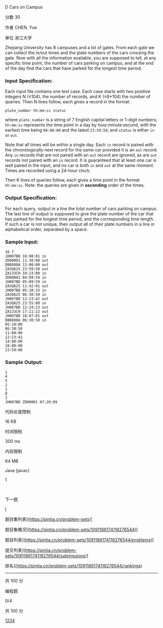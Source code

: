 D Cars on Campus

分数 30

作者 CHEN, Yue

单位 浙江大学

Zhejiang University has 8 campuses and a lot of gates. From each gate we can collect the in/out times and the plate numbers of the cars crossing the gate. Now with all the information available, you are supposed to tell, at any specific time point, the number of cars parking on campus, and at the end of the day find the cars that have parked for the longest time period.

### Input Specification:

Each input file contains one test case. Each case starts with two positive integers N (≤104), the number of records, and K (≤8×104) the number of queries. Then N lines follow, each gives a record in the format:

```
plate_number hh:mm:ss status
```

where `plate_number` is a string of 7 English capital letters or 1-digit numbers; `hh:mm:ss` represents the time point in a day by hour:minute:second, with the earliest time being `00:00:00` and the latest `23:59:59`; and `status` is either `in` or `out`.

Note that all times will be within a single day. Each `in` record is paired with the chronologically next record for the same car provided it is an `out` record. Any `in` records that are not paired with an `out` record are ignored, as are `out` records not paired with an `in` record. It is guaranteed that at least one car is well paired in the input, and no car is both `in` and `out` at the same moment. Times are recorded using a 24-hour clock.

Then K lines of queries follow, each gives a time point in the format `hh:mm:ss`. Note: the queries are given in **ascending** order of the times.

### Output Specification:

For each query, output in a line the total number of cars parking on campus. The last line of output is supposed to give the plate number of the car that has parked for the longest time period, and the corresponding time length. If such a car is not unique, then output all of their plate numbers in a line in alphabetical order, separated by a space.

### Sample Input:

```in
16 7
JH007BD 18:00:01 in
ZD00001 11:30:08 out
DB8888A 13:00:00 out
ZA3Q625 23:59:50 out
ZA133CH 10:23:00 in
ZD00001 04:09:59 in
JH007BD 05:09:59 in
ZA3Q625 11:42:01 out
JH007BD 05:10:33 in
ZA3Q625 06:30:50 in
JH007BD 12:23:42 out
ZA3Q625 23:55:00 in
JH007BD 12:24:23 out
ZA133CH 17:11:22 out
JH007BD 18:07:01 out
DB8888A 06:30:50 in
05:10:00
06:30:50
11:00:00
12:23:42
14:00:00
18:00:00
23:59:00
```

### Sample Output:

```out
1
4
5
2
1
0
1
JH007BD ZD00001 07:20:09
```

代码长度限制

16 KB

时间限制

300 ms

内存限制

64 MB

Java (javac)

1

​

下一题

[

题目集列表](https://pintia.cn/problem-sets)[

题目集概况](https://pintia.cn/problem-sets/1091186174119276544)[

题目列表](https://pintia.cn/problem-sets/1091186174119276544/problems)[

提交列表](https://pintia.cn/problem-sets/1091186174119276544/submissions)[

排名](https://pintia.cn/problem-sets/1091186174119276544/rankings)

---

共 100 分

编程题

0/4

共 100 分

[1](https://pintia.cn/problem-sets/1091186174119276544/problems/1091186210894934016)[2](https://pintia.cn/problem-sets/1091186174119276544/problems/1091186210894934017)[3](https://pintia.cn/problem-sets/1091186174119276544/problems/1091186210894934018)[4](https://pintia.cn/problem-sets/1091186174119276544/problems/1091186210894934019)